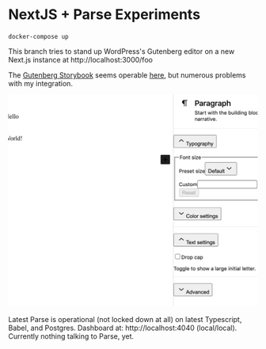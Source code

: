 # NextJS + Parse Experiments

```
docker-compose up
```

This branch tries to stand up WordPress's Gutenberg editor on a new Next.js instance at http://localhost:3000/foo

The [Gutenberg Storybook](https://github.com/WordPress/gutenberg/blob/master/storybook/stories/playground/index.js) seems operable [here](https://wordpress.github.io/gutenberg/?path=/story/playground-block-editor--default), but numerous problems with my integration.

![Gutenberg missing styles](gutenberg-fail.png)

Latest Parse is operational (not locked down at all) on latest Typescript, Babel, and Postgres. Dashboard at: http://localhost:4040 (local/local). Currently nothing talking to Parse, yet.
